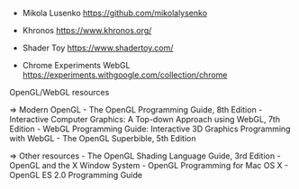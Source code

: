 * Mikola Lusenko
  https://github.com/mikolalysenko

* Khronos
  https://www.khronos.org/

* Shader Toy
  https://www.shadertoy.com/

* Chrome Experiments WebGL
  https://experiments.withgoogle.com/collection/chrome

OpenGL/WebGL resources
  
  => Modern OpenGL
    - The OpenGL Programming Guide, 8th Edition
    - Interactive Computer Graphics: A Top-down Approach using WebGL, 7th Edition
    - WebGL Programming Guide: Interactive 3D Graphics Programming with WebGL
    - The OpenGL Superbible, 5th Edition

  => Other resources
    - The OpenGL Shading Language Guide, 3rd Edition
    - OpenGL and the X Window System
    - OpenGL Programming for Mac OS X
    - OpenGL ES 2.0 Programming Guide